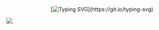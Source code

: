 <div align="center">
  
[![Typing SVG](https://readme-typing-svg.demolab.com?font=Fira+Code&size=20&pause=1000&lines=Hello+there!)](https://git.io/typing-svg)

</div>

<div>
  <img src="https://gizmodo.uol.com.br/wp-content/blogs.dir/8/files/2021/02/nyan-cat.gif"/>  
</div>
